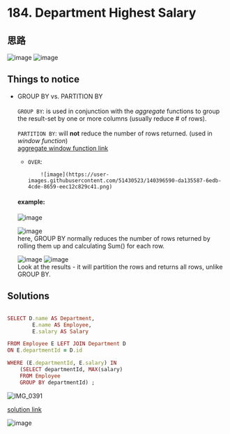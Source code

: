 # 184. Department Highest Salary

## 思路
  ![image](https://user-images.githubusercontent.com/51430523/140407724-5396f45d-f9da-41f9-afc1-02eac5d77914.png)
  ![image](https://user-images.githubusercontent.com/51430523/140407776-00ebdf9b-a666-4f4e-abe2-4e13f2a45c04.png)

## Things to notice
- GROUP BY vs. PARTITION BY\
\
  `GROUP BY`:  is used in conjunction with the *aggregate* functions to group the result-set by one or more columns (usually reduce # of rows).\
  \
  `PARTITION BY`:  will **not** reduce the number of rows returned. (used in *window function*)\
    [aggregate window function link](https://drill.apache.org/docs/aggregate-window-functions/)
    - `OVER`:
    
              ![image](https://user-images.githubusercontent.com/51430523/140396590-da135587-6edb-4cde-8659-eec12c829c41.png)

  #### example:
  
  ![image](https://user-images.githubusercontent.com/51430523/140396950-d5d2502c-e0fb-406f-bd1a-5ebb097a914c.png)
  
  ![image](https://user-images.githubusercontent.com/51430523/140397097-31d8eae1-0b7a-468b-9202-b65e03ebf4b7.png)\
  here, GROUP BY normally reduces the number of rows returned by rolling them up and calculating Sum() for each row.

  ![image](https://user-images.githubusercontent.com/51430523/140397368-b945b66e-7437-4054-ac40-f338ab38d7e1.png)
  ![image](https://user-images.githubusercontent.com/51430523/140397408-9ac494ec-9ab9-4722-b366-95ce2b8aee5f.png)\
  Look at the results - it will partition the rows and returns all rows, unlike GROUP BY.

## Solutions
```ruby

SELECT D.name AS Department, 
        E.name AS Employee, 
        E.salary AS Salary

FROM Employee E LEFT JOIN Department D 
ON E.departmentId = D.id

WHERE (E.departmentId, E.salary) IN 
    (SELECT departmentId, MAX(salary) 
    FROM Employee
    GROUP BY departmentId) ; 

```

![IMG_0391](https://user-images.githubusercontent.com/51430523/140407073-cd0d0467-98e7-4a19-9ea3-9cb116850b43.jpg)

[solution link](https://leetcode-cn.com/problems/department-highest-salary/solution/tu-jie-sqlmian-shi-ti-ru-he-fen-zu-bi-jiao-by-houz/)

![image](https://user-images.githubusercontent.com/51430523/140422412-5fe3fcb6-a43c-40d8-82c5-ed577baa9b08.png)

